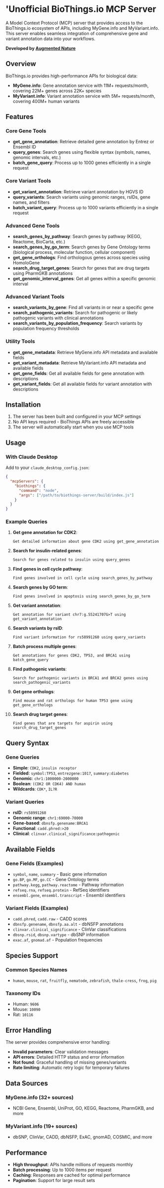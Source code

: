 # 'Unofficial BioThings.io MCP Server

A Model Context Protocol (MCP) server that provides access to the BioThings.io ecosystem of APIs, including MyGene.info and MyVariant.info. This server enables seamless integration of comprehensive gene and variant annotation data into your workflows.

**Developed by [Augmented Nature](https://augmentednature.ai)**

## Overview

BioThings.io provides high-performance APIs for biological data:
- **MyGene.info**: Gene annotation service with 11M+ requests/month, covering 22M+ genes across 22K+ species
- **MyVariant.info**: Variant annotation service with 5M+ requests/month, covering 400M+ human variants

## Features

### Core Gene Tools
- **get_gene_annotation**: Retrieve detailed gene annotation by Entrez or Ensembl ID
- **query_genes**: Search genes using flexible syntax (symbols, names, genomic intervals, etc.)
- **batch_gene_query**: Process up to 1000 genes efficiently in a single request

### Core Variant Tools
- **get_variant_annotation**: Retrieve variant annotation by HGVS ID
- **query_variants**: Search variants using genomic ranges, rsIDs, gene names, and filters
- **batch_variant_query**: Process up to 1000 variants efficiently in a single request

### Advanced Gene Tools
- **search_genes_by_pathway**: Search genes by pathway (KEGG, Reactome, BioCarta, etc.)
- **search_genes_by_go_term**: Search genes by Gene Ontology terms (biological process, molecular function, cellular component)
- **get_gene_orthologs**: Find orthologous genes across species using HomoloGene
- **search_drug_target_genes**: Search for genes that are drug targets using PharmGKB annotations
- **get_genomic_interval_genes**: Get all genes within a specific genomic interval

### Advanced Variant Tools
- **search_variants_by_gene**: Find all variants in or near a specific gene
- **search_pathogenic_variants**: Search for pathogenic or likely pathogenic variants with clinical annotations
- **search_variants_by_population_frequency**: Search variants by population frequency thresholds

### Utility Tools
- **get_gene_metadata**: Retrieve MyGene.info API metadata and available fields
- **get_variant_metadata**: Retrieve MyVariant.info API metadata and available fields
- **get_gene_fields**: Get all available fields for gene annotation with descriptions
- **get_variant_fields**: Get all available fields for variant annotation with descriptions

## Installation

1. The server has been built and configured in your MCP settings
2. No API keys required - BioThings APIs are freely accessible
3. The server will automatically start when you use MCP tools

## Usage

### With Claude Desktop

Add to your `claude_desktop_config.json`:

```json
{
  "mcpServers": {
    "biothings": {
      "command": "node",
      "args": ["/path/to/biothings-server/build/index.js"]
    }
  }
}
```

### Example Queries

1. **Get gene annotation for CDK2**:
   ```
   Get detailed information about gene CDK2 using get_gene_annotation
   ```

2. **Search for insulin-related genes**:
   ```
   Search for genes related to insulin using query_genes
   ```

3. **Find genes in cell cycle pathway**:
   ```
   Find genes involved in cell cycle using search_genes_by_pathway
   ```

4. **Search genes by GO term**:
   ```
   Find genes involved in apoptosis using search_genes_by_go_term
   ```

5. **Get variant annotation**:
   ```
   Get annotation for variant chr7:g.55241707G>T using get_variant_annotation
   ```

6. **Search variants by rsID**:
   ```
   Find variant information for rs58991260 using query_variants
   ```

7. **Batch process multiple genes**:
   ```
   Get annotations for genes CDK2, TP53, and BRCA1 using batch_gene_query
   ```

8. **Find pathogenic variants**:
   ```
   Search for pathogenic variants in BRCA1 and BRCA2 genes using search_pathogenic_variants
   ```

9. **Get gene orthologs**:
   ```
   Find mouse and rat orthologs for human TP53 gene using get_gene_orthologs
   ```

10. **Search drug target genes**:
    ```
    Find genes that are targets for aspirin using search_drug_target_genes
    ```

## Query Syntax

### Gene Queries
- **Simple**: `CDK2`, `insulin receptor`
- **Fielded**: `symbol:TP53`, `entrezgene:1017`, `summary:diabetes`
- **Genomic**: `chr1:1000000-2000000`
- **Boolean**: `(CDK2 OR CDK4) AND human`
- **Wildcards**: `CDK*`, `IL?R`

### Variant Queries
- **rsID**: `rs58991260`
- **Genomic range**: `chr1:69000-70000`
- **Gene-based**: `dbnsfp.genename:BRCA1`
- **Functional**: `cadd.phred:>20`
- **Clinical**: `clinvar.clinical_significance:pathogenic`

## Available Fields

### Gene Fields (Examples)
- `symbol`, `name`, `summary` - Basic gene information
- `go.BP`, `go.MF`, `go.CC` - Gene Ontology terms
- `pathway.kegg`, `pathway.reactome` - Pathway information
- `refseq.rna`, `refseq.protein` - RefSeq identifiers
- `ensembl.gene`, `ensembl.transcript` - Ensembl identifiers

### Variant Fields (Examples)
- `cadd.phred`, `cadd.raw` - CADD scores
- `dbnsfp.genename`, `dbnsfp.aa.alt` - dbNSFP annotations
- `clinvar.clinical_significance` - ClinVar classifications
- `dbsnp.rsid`, `dbsnp.vartype` - dbSNP information
- `exac.af`, `gnomad.af` - Population frequencies

## Species Support

### Common Species Names
- `human`, `mouse`, `rat`, `fruitfly`, `nematode`, `zebrafish`, `thale-cress`, `frog`, `pig`

### Taxonomy IDs
- Human: `9606`
- Mouse: `10090`
- Rat: `10116`

## Error Handling

The server provides comprehensive error handling:
- **Invalid parameters**: Clear validation messages
- **API errors**: Detailed HTTP status and error information
- **Not found**: Graceful handling of missing genes/variants
- **Rate limiting**: Automatic retry logic for temporary failures

## Data Sources

### MyGene.info (32+ sources)
- NCBI Gene, Ensembl, UniProt, GO, KEGG, Reactome, PharmGKB, and more

### MyVariant.info (19+ sources)
- dbSNP, ClinVar, CADD, dbNSFP, ExAC, gnomAD, COSMIC, and more

## Performance

- **High throughput**: APIs handle millions of requests monthly
- **Batch processing**: Up to 1000 items per request
- **Caching**: Responses are cached for optimal performance
- **Pagination**: Support for large result sets
